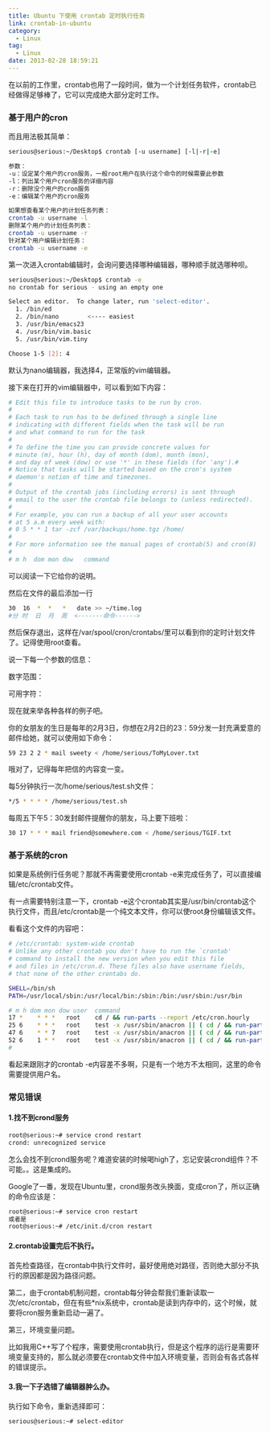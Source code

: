 ```yaml
---
title: Ubuntu 下使用 crontab 定时执行任务
link: crontab-in-ubuntu
category:
  - Linux
tag:
  - Linux
date: 2013-02-28 18:59:21
---
```



在以前的工作里，crontab也用了一段时间，做为一个计划任务软件，crontab已经做得足够棒了，它可以完成绝大部分定时工作。

<!-- more -->

### 基于用户的cron

而且用法极其简单：

``` bash
serious@serious:~/Desktop$ crontab [-u username] [-l|-r|-e]

参数：
-u：设定某个用户的cron服务，一般root用户在执行这个命令的时候需要此参数
-l：列出某个用户cron服务的详细内容
-r：删除没个用户的cron服务
-e：编辑某个用户的cron服务

如果想查看某个用户的计划任务列表：
crontab -u username -l
删除某个用户的计划任务列表：
crontab -u username -r
针对某个用户编辑计划任务：
crontab -u username -e
``` 

第一次进入crontab编辑时，会询问要选择哪种编辑器，哪种顺手就选哪种呗。

``` bash
serious@serious:~/Desktop$ crontab -e
no crontab for serious - using an empty one

Select an editor.  To change later, run 'select-editor'.
  1. /bin/ed
  2. /bin/nano        <---- easiest
  3. /usr/bin/emacs23
  4. /usr/bin/vim.basic
  5. /usr/bin/vim.tiny

Choose 1-5 [2]: 4
``` 

默认为nano编辑器，我选择4，正常版的vim编辑器。

接下来在打开的vim编辑器中，可以看到如下内容：

``` bash
# Edit this file to introduce tasks to be run by cron.
# 
# Each task to run has to be defined through a single line
# indicating with different fields when the task will be run
# and what command to run for the task
# 
# To define the time you can provide concrete values for
# minute (m), hour (h), day of month (dom), month (mon),
# and day of week (dow) or use '*' in these fields (for 'any').# 
# Notice that tasks will be started based on the cron's system
# daemon's notion of time and timezones.
# 
# Output of the crontab jobs (including errors) is sent through
# email to the user the crontab file belongs to (unless redirected).
# 
# For example, you can run a backup of all your user accounts
# at 5 a.m every week with:
# 0 5 * * 1 tar -zcf /var/backups/home.tgz /home/
# 
# For more information see the manual pages of crontab(5) and cron(8)
# 
# m h  dom mon dow   command
``` 

可以阅读一下它给你的说明。

然后在文件的最后添加一行

``` bash
30  16  *  *   *   date >> ~/time.log
#分 时  日  月  周  <-------命令------>
``` 

然后保存退出，这样在/var/spool/cron/crontabs/里可以看到你的定时计划文件了。记得使用root查看。

说一下每一个参数的信息：

数字范围：
<img alt="" src="http://images.cy198706.com/Programming/QQ20130228164906.png" />


可用字符：
<img alt="" src="http://images.cy198706.com/Programming/QQ20130228165829.png" />

现在就来举各种各样的例子吧。

你的女朋友的生日是每年的2月3日，你想在2月2日的23：59分发一封充满爱意的邮件给她，就可以使用如下命令：

``` bash
59 23 2 2 * mail sweety < /home/serious/ToMyLover.txt
``` 

哦对了，记得每年把信的内容变一变。

每5分钟执行一次/home/serious/test.sh文件：

``` bash
*/5 * * * * /home/serious/test.sh
``` 

每周五下午5：30发封邮件提醒你的朋友，马上要下班啦：

``` bash
30 17 * * * mail friend@somewhere.com < /home/serious/TGIF.txt
``` 


### 基于系统的cron

如果是系统例行任务呢？那就不再需要使用crontab -e来完成任务了，可以直接编辑/etc/crontab文件。

有一点需要特别注意一下，crontab -e这个crontab其实是/usr/bin/crontab这个执行文件，而且/etc/crontab是一个纯文本文件，你可以使root身份编辑该文件。

看看这个文件的内容吧：

``` bash
# /etc/crontab: system-wide crontab
# Unlike any other crontab you don't have to run the `crontab'
# command to install the new version when you edit this file
# and files in /etc/cron.d. These files also have username fields,
# that none of the other crontabs do.

SHELL=/bin/sh
PATH=/usr/local/sbin:/usr/local/bin:/sbin:/bin:/usr/sbin:/usr/bin

# m h dom mon dow user  command
17 *    * * *   root    cd / && run-parts --report /etc/cron.hourly
25 6    * * *   root    test -x /usr/sbin/anacron || ( cd / && run-parts --report /etc/cron.daily )
47 6    * * 7   root    test -x /usr/sbin/anacron || ( cd / && run-parts --report /etc/cron.weekly )
52 6    1 * *   root    test -x /usr/sbin/anacron || ( cd / && run-parts --report /etc/cron.monthly )
#
``` 

看起来跟刚才的crontab -e内容差不多啊，只是有一个地方不太相同，这里的命令需要提供用户名。

### 常见错误

#### 1.找不到crond服务

``` bash
root@serious:~# service crond restart
crond: unrecognized service
``` 
怎么会找不到crond服务呢？难道安装的时候喝high了，忘记安装crond组件？不可能。。这是集成的。

Google了一番，发现在Ubuntu里，crond服务改头换面，变成cron了，所以正确的命令应该是：

``` bash
root@serious:~# service cron restart
或者是
root@serious:~# /etc/init.d/cron restart
``` 


#### 2.crontab设置完后不执行。

首先检查路径，在crontab中执行文件时，最好使用绝对路径，否则绝大部分不执行的原因都是因为路径问题。

第二，由于crontab机制问题，crontab每分钟会帮我们重新读取一次/etc/crontab，但在有些*nix系统中，crontab是读到内存中的，这个时候，就要将cron服务重新启动一遍了。

第三，环境变量问题。

比如我用C++写了个程序，需要使用crontab执行，但是这个程序的运行是需要环境变量支持的，那么就必须要在crontab文件中加入环境变量，否则会有各式各样的错误提示。

#### 3.我一下子选错了编辑器肿么办。

执行如下命令，重新选择即可：

``` bash
serious@serious:~# select-editor
``` 


